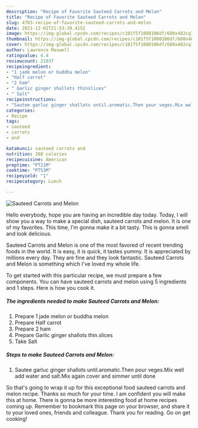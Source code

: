 ```yaml
---
description: "Recipe of Favorite Sauteed Carrots and Melon"
title: "Recipe of Favorite Sauteed Carrots and Melon"
slug: 4703-recipe-of-favorite-sauteed-carrots-and-melon
date: 2021-12-01T21:53:39.415Z
image: https://img-global.cpcdn.com/recipes/c101f5f1080106df/680x482cq70/sauteed-carrots-and-melon-recipe-main-photo.jpg
thumbnail: https://img-global.cpcdn.com/recipes/c101f5f1080106df/680x482cq70/sauteed-carrots-and-melon-recipe-main-photo.jpg
cover: https://img-global.cpcdn.com/recipes/c101f5f1080106df/680x482cq70/sauteed-carrots-and-melon-recipe-main-photo.jpg
author: Lawrence Maxwell
ratingvalue: 4.4
reviewcount: 21037
recipeingredient:
- "1 jade melon or buddha melon"
- "Half carrot"
- "2 ham"
- " Garlic ginger shallots thinslices"
- " Salt"
recipeinstructions:
- "Sautee garluc ginger shallots until.aromatic.Then pour veges.Mix well add water and salt.Mix again cover and simmer until done"
categories:
- Recipe
tags:
- sauteed
- carrots
- and

katakunci: sauteed carrots and 
nutrition: 268 calories
recipecuisine: American
preptime: "PT21M"
cooktime: "PT53M"
recipeyield: "1"
recipecategory: Lunch

---
```



![Sauteed Carrots and Melon](https://img-global.cpcdn.com/recipes/c101f5f1080106df/680x482cq70/sauteed-carrots-and-melon-recipe-main-photo.jpg)

Hello everybody, hope you are having an incredible day today. Today, I will show you a way to make a special dish, sauteed carrots and melon. It is one of my favorites. This time, I'm gonna make it a bit tasty. This is gonna smell and look delicious.

Sauteed Carrots and Melon is one of the most favored of recent trending foods in the world. It is easy, it is quick, it tastes yummy. It is appreciated by millions every day. They are fine and they look fantastic. Sauteed Carrots and Melon is something which I've loved my whole life.




To get started with this particular recipe, we must prepare a few components. You can have sauteed carrots and melon using 5 ingredients and 1 steps. Here is how you cook it.

<!--inarticleads1-->

##### The ingredients needed to make Sauteed Carrots and Melon:

1. Prepare 1 jade melon or buddha melon
1. Prepare Half carrot
1. Prepare 2 ham
1. Prepare  Garlic ginger shallots thin.slices
1. Take  Salt




<!--inarticleads2-->

##### Steps to make Sauteed Carrots and Melon:

1. Sautee garluc ginger shallots until.aromatic.Then pour veges.Mix well add water and salt.Mix again cover and simmer until done




So that's going to wrap it up for this exceptional food sauteed carrots and melon recipe. Thanks so much for your time. I am confident you will make this at home. There is gonna be more interesting food at home recipes coming up. Remember to bookmark this page on your browser, and share it to your loved ones, friends and colleague. Thank you for reading. Go on get cooking!
